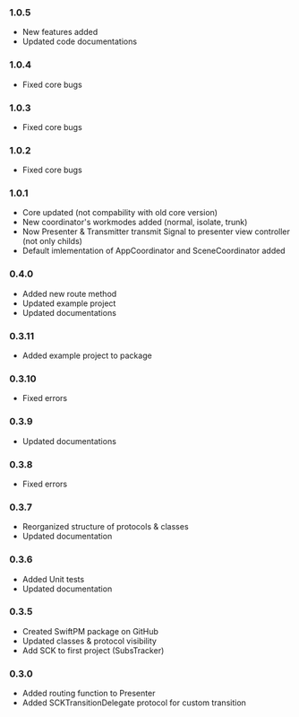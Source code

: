 ### 1.0.5
- New features added
- Updated code documentations 

### 1.0.4
- Fixed core bugs

### 1.0.3
- Fixed core bugs

### 1.0.2
- Fixed core bugs

### 1.0.1
- Core updated (not compability with old core version)
- New coordinator's workmodes added (normal, isolate, trunk)
- Now Presenter & Transmitter transmit Signal to presenter view controller (not only childs)
- Default imlementation of AppCoordinator and SceneCoordinator added

### 0.4.0
- Added new route method
- Updated example project
- Updated documentations

### 0.3.11
- Added example project to package

### 0.3.10
- Fixed errors

### 0.3.9
- Updated documentations

### 0.3.8
- Fixed errors

### 0.3.7
- Reorganized structure of protocols & classes
- Updated documentation

### 0.3.6
- Added Unit tests
- Updated documentation

### 0.3.5
- Created SwiftPM package on GitHub
- Updated classes & protocol visibility
- Add SCK to first project (SubsTracker)

### 0.3.0
- Added routing function to Presenter
- Added SCKTransitionDelegate protocol for custom transition
